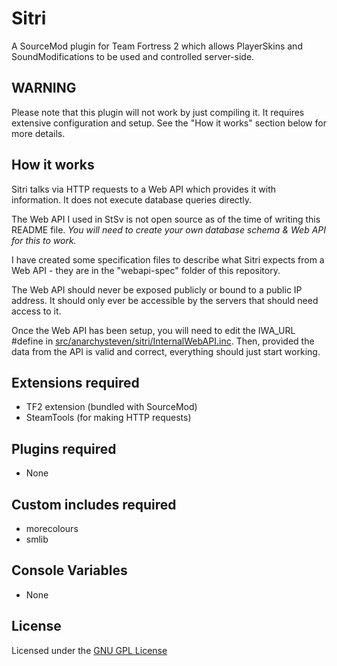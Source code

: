 Sitri
============
A SourceMod plugin for Team Fortress 2 which allows PlayerSkins and SoundModifications to be used and controlled server-side.

## WARNING
Please note that this plugin will not work by just compiling it. It requires extensive configuration and setup. See the "How it works" section below for more details.

## How it works
Sitri talks via HTTP requests to a Web API which provides it with information. It does not execute database queries directly. 

The Web API I used in StSv is not open source as of the time of writing this README file. *You will need to create your own database schema & Web API for this to work.*

I have created some specification files to describe what Sitri expects from a Web API - they are in the "webapi-spec" folder of this repository.

The Web API should never be exposed publicly or bound to a public IP address. It should only ever be accessible by the servers that should need access to it.

Once the Web API has been setup, you will need to edit the IWA_URL #define in [src/anarchysteven/sitri/InternalWebAPI.inc](src/anarchysteven/sitri/InternalWebAPI.inc). 
Then, provided the data from the API is valid and correct, everything should just start working.

## Extensions required 
- TF2 extension (bundled with SourceMod)
- SteamTools (for making HTTP requests)

## Plugins required
- None

## Custom includes required
- morecolours
- smlib

## Console Variables
- None

## License
Licensed under the [GNU GPL License](LICENSE.md)